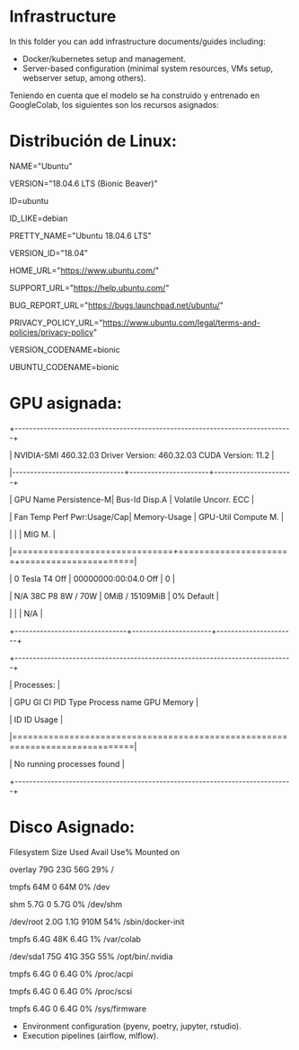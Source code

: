 # Infrastructure

In this folder you can add infrastructure documents/guides including:

* Docker/kubernetes setup and management.
* Server-based configuration (minimal system resources, VMs setup, webserver setup, among others).

Teniendo en cuenta que el modelo se ha construido y entrenado en GoogleColab, los siguientes son los recursos asignados:
# Distribución de Linux:
NAME="Ubuntu"

VERSION="18.04.6 LTS (Bionic Beaver)"

ID=ubuntu

ID_LIKE=debian

PRETTY_NAME="Ubuntu 18.04.6 LTS"

VERSION_ID="18.04"

HOME_URL="https://www.ubuntu.com/"

SUPPORT_URL="https://help.ubuntu.com/"

BUG_REPORT_URL="https://bugs.launchpad.net/ubuntu/"

PRIVACY_POLICY_URL="https://www.ubuntu.com/legal/terms-and-policies/privacy-policy"

VERSION_CODENAME=bionic

UBUNTU_CODENAME=bionic

# GPU asignada:

+-----------------------------------------------------------------------------+

| NVIDIA-SMI 460.32.03    Driver Version: 460.32.03    CUDA Version: 11.2     |

|-------------------------------+----------------------+----------------------+

| GPU  Name        Persistence-M| Bus-Id        Disp.A | Volatile Uncorr. ECC |

| Fan  Temp  Perf  Pwr:Usage/Cap|         Memory-Usage | GPU-Util  Compute M. |

|                               |                      |               MIG M. |

|===============================+======================+======================|

|   0  Tesla T4            Off  | 00000000:00:04.0 Off |                    0 |

| N/A   38C    P8     8W /  70W |      0MiB / 15109MiB |      0%      Default |

|                               |                      |                  N/A |

+-------------------------------+----------------------+----------------------+
                                                                               
+-----------------------------------------------------------------------------+

| Processes:                                                                  |

|  GPU   GI   CI        PID   Type   Process name                  GPU Memory |

|        ID   ID                                                   Usage      |

|=============================================================================|

|  No running processes found                                                 |

+-----------------------------------------------------------------------------+

# Disco Asignado:

Filesystem      Size  Used Avail Use% Mounted on

overlay          79G   23G   56G  29% /

tmpfs            64M     0   64M   0% /dev

shm             5.7G     0  5.7G   0% /dev/shm

/dev/root       2.0G  1.1G  910M  54% /sbin/docker-init

tmpfs           6.4G   48K  6.4G   1% /var/colab

/dev/sda1        75G   41G   35G  55% /opt/bin/.nvidia

tmpfs           6.4G     0  6.4G   0% /proc/acpi

tmpfs           6.4G     0  6.4G   0% /proc/scsi

tmpfs           6.4G     0  6.4G   0% /sys/firmware


* Environment configuration (pyenv, poetry, jupyter, rstudio).
* Execution pipelines (airflow, mlflow).
